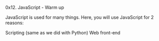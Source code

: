0x12. JavaScript - Warm up

JavaScript is used for many things. Here, you will use JavaScript for 2 reasons:

Scripting (same as we did with Python)
Web front-end


